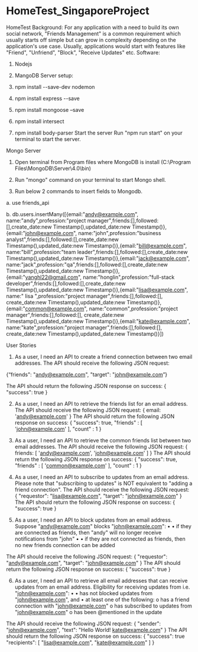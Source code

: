 # HomeTest_SingaporeProject
HomeTest
Background: For any application with a need to build its own social network, "Friends Management" is a common requirement which usually starts off simple but can grow in complexity depending on the application's use case. 
Usually, applications would start with features like "Friend", "Unfriend", "Block", "Receive Updates" etc.
Software:
1.	Nodejs 

2.	MangoDB
Server setup:
1.	npm install --save-dev nodemon

2.	npm install express --save

3.	npm install mongoose –save

4.	npm install intersect

5.	npm install body-parser
Start the server
Run "npm run start" on your terminal to start the server.
 
Mongo Server
1.	Open terminal from Program files where MongoDB is install (C:\Program Files\MongoDB\Server\4.0\bin)

2.	Run "mongo" command on your terminal to start Mongo shell.

3.	Run below 2 commands to insert fields to Mongodb.

a.	use friends_api

b.	db.users.insertMany([{email:"andy@example.com", name:"andy",profession:"project manager",friends:[],followed:[],create_date:new Timestamp(),updated_date:new Timestamp()},{email:"john@example.com", name:"john",profession:"business analyst",friends:[],followed:[],create_date:new Timestamp(),updated_date:new Timestamp()},{email:"bill@example.com", name:"bill",profession:"team leader",friends:[],followed:[],create_date:new Timestamp(),updated_date:new Timestamp()},{email:"jack@example.com", name:"jack",profession:"qa",friends:[],followed:[],create_date:new Timestamp(),updated_date:new Timestamp()},{email:"yanghl22@gmail.com", name:"honglin",profession:"full-stack developer",friends:[],followed:[],create_date:new Timestamp(),updated_date:new Timestamp()},{email:"lisa@example.com", name:" lisa ",profession:"project manager",friends:[],followed:[], create_date:new Timestamp(),updated_date:new Timestamp()},{email:"common@example.com", name:"common",profession:"project manager",friends:[],followed:[], create_date:new Timestamp(),updated_date:new Timestamp()},{email:"kate@example.com", name:"kate",profession:"project manager",friends:[],followed:[], create_date:new Timestamp(),updated_date:new Timestamp()}])

                                 
 User Stories 
1.	As a user, I need an API to create a friend connection between two email addresses. 
The API should receive the following JSON request: 

{“friends": "andy@example.com", "target": "john@example.com”}

The API should return the following JSON response on success: 
{ 
"success": true 
}

 









2.	As a user, I need an API to retrieve the friends list for an email address. 
The API should receive the following JSON request: 
{ 
email: 'andy@example.com' 
} 
The API should return the following JSON response on success: 
{ 
"success": true, 
"friends" : 
[ 
'john@example.com' 
], 
"count" : 1 
}
 





3. As a user, I need an API to retrieve the common friends list between two email addresses. 
The API should receive the following JSON request: 
{ 
friends: 
[ 
'andy@example.com', 
'john@example.com' 
] 
} 
The API should return the following JSON response on success:
{ 
"success": true, 
"friends" : 
[ 
'common@example.com' 
], 
"count" : 1 
}
 


4. As a user, I need an API to subscribe to updates from an email address. 
Please note that "subscribing to updates" is NOT equivalent to "adding a friend connection". 
The API should receive the following JSON request: 
{ 
"requestor": "lisa@example.com", 
"target": "john@example.com" 
} 
The API should return the following JSON response on success:
{ 
"success": true 
}
 







5. As a user, I need an API to block updates from an email address. 
Suppose "andy@example.com" blocks "john@example.com": 
•	• if they are connected as friends, then "andy" will no longer receive notifications from "john" 
•	• if they are not connected as friends, then no new friends connection can be added 

The API should receive the following JSON request: 
{ 
"requestor": "andy@example.com", 
"target": "john@example.com" 
} 
The API should return the following JSON response on success: 
{ 
"success": true 
}
 






6. As a user, I need an API to retrieve all email addresses that can receive updates from an email address. 
Eligibility for receiving updates from i.e. "john@example.com": 
•	• has not blocked updates from "john@example.com", and 
	• at least one of the following: o has a friend connection with "john@example.com" 
	o has subscribed to updates from "john@example.com" 
     o has been @mentioned in the update 

The API should receive the following JSON request: 
{ 
"sender": "john@example.com", 
"text": "Hello World! kate@example.com" 
} 
The API should return the following JSON response on success: 
{ 
"success": true 
"recipients": 
[ 
"lisa@example.com", 
"kate@example.com" 
] 
}
 
